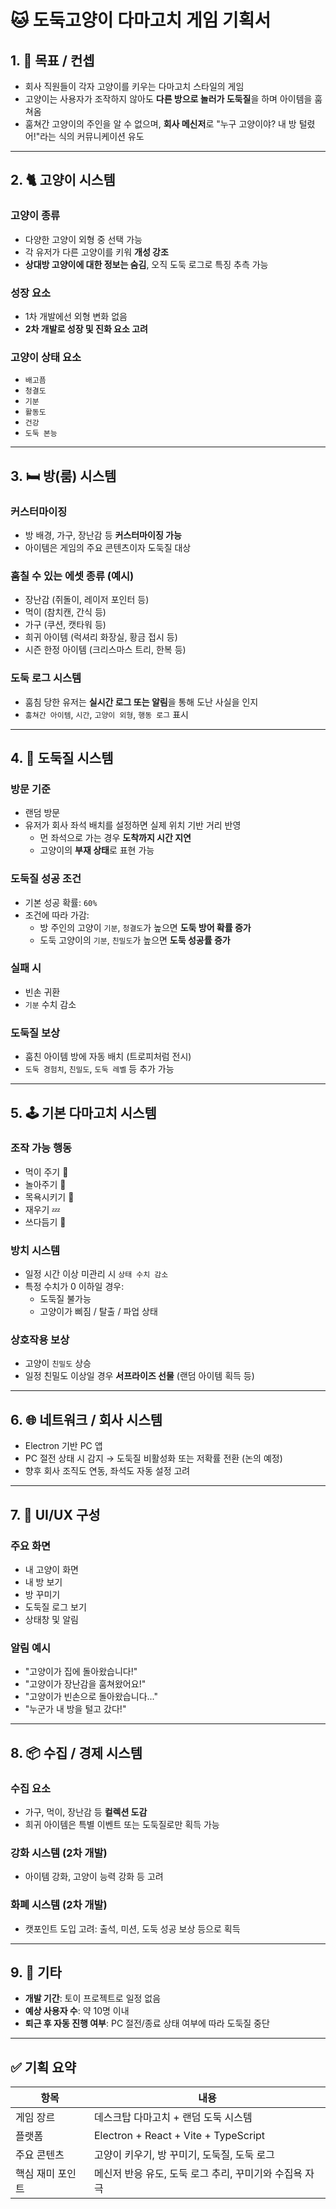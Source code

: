 # 🐱 도둑고양이 다마고치 게임 기획서

## 1. 🎯 목표 / 컨셉
- 회사 직원들이 각자 고양이를 키우는 다마고치 스타일의 게임
- 고양이는 사용자가 조작하지 않아도 **다른 방으로 놀러가 도둑질**을 하며 아이템을 훔쳐옴
- 훔쳐간 고양이의 주인을 알 수 없으며, **회사 메신저**로 "누구 고양이야? 내 방 털렸어!"라는 식의 커뮤니케이션 유도

---

## 2. 🐈 고양이 시스템

### 고양이 종류
- 다양한 고양이 외형 중 선택 가능
- 각 유저가 다른 고양이를 키워 **개성 강조**
- **상대방 고양이에 대한 정보는 숨김**, 오직 도둑 로그로 특징 추측 가능

### 성장 요소
- 1차 개발에선 외형 변화 없음
- **2차 개발로 성장 및 진화 요소 고려**

### 고양이 상태 요소
- `배고픔`
- `청결도`
- `기분`
- `활동도`
- `건강`
- `도둑 본능`

---

## 3. 🛏️ 방(룸) 시스템

### 커스터마이징
- 방 배경, 가구, 장난감 등 **커스터마이징 가능**
- 아이템은 게임의 주요 콘텐츠이자 도둑질 대상

### 훔칠 수 있는 에셋 종류 (예시)
- 장난감 (쥐돌이, 레이저 포인터 등)
- 먹이 (참치캔, 간식 등)
- 가구 (쿠션, 캣타워 등)
- 희귀 아이템 (럭셔리 화장실, 황금 접시 등)
- 시즌 한정 아이템 (크리스마스 트리, 한복 등)

### 도둑 로그 시스템
- 훔침 당한 유저는 **실시간 로그 또는 알림**을 통해 도난 사실을 인지
- `훔쳐간 아이템`, `시간`, `고양이 외형`, `행동 로그` 표시

---

## 4. 🐾 도둑질 시스템

### 방문 기준
- 랜덤 방문
- 유저가 회사 좌석 배치를 설정하면 실제 위치 기반 거리 반영
  - 먼 좌석으로 가는 경우 **도착까지 시간 지연**
  - 고양이의 **부재 상태**로 표현 가능

### 도둑질 성공 조건
- 기본 성공 확률: `60%`
- 조건에 따라 가감:
  - 방 주인의 고양이 `기분`, `청결도`가 높으면 **도둑 방어 확률 증가**
  - 도둑 고양이의 `기분`, `친밀도`가 높으면 **도둑 성공률 증가**

### 실패 시
- 빈손 귀환
- `기분` 수치 감소

### 도둑질 보상
- 훔친 아이템 방에 자동 배치 (트로피처럼 전시)
- `도둑 경험치`, `친밀도`, `도둑 레벨` 등 추가 가능

---

## 5. 🕹️ 기본 다마고치 시스템

### 조작 가능 행동
- 먹이 주기 🍖
- 놀아주기 🎾
- 목욕시키기 🛁
- 재우기 💤
- 쓰다듬기 🤲

### 방치 시스템
- 일정 시간 이상 미관리 시 `상태 수치 감소`
- 특정 수치가 0 이하일 경우:
  - 도둑질 불가능
  - 고양이가 삐짐 / 탈출 / 파업 상태

### 상호작용 보상
- 고양이 `친밀도` 상승
- 일정 친밀도 이상일 경우 **서프라이즈 선물** (랜덤 아이템 획득 등)

---

## 6. 🌐 네트워크 / 회사 시스템
- Electron 기반 PC 앱
- PC 절전 상태 시 감지 → 도둑질 비활성화 또는 저확률 전환 (논의 예정)
- 향후 회사 조직도 연동, 좌석도 자동 설정 고려

---

## 7. 💬 UI/UX 구성

### 주요 화면
- 내 고양이 화면
- 내 방 보기
- 방 꾸미기
- 도둑질 로그 보기
- 상태창 및 알림

### 알림 예시
- "고양이가 집에 돌아왔습니다!"
- "고양이가 장난감을 훔쳐왔어요!"
- "고양이가 빈손으로 돌아왔습니다..."
- "누군가 내 방을 털고 갔다!"

---

## 8. 📦 수집 / 경제 시스템

### 수집 요소
- 가구, 먹이, 장난감 등 **컬렉션 도감**
- 희귀 아이템은 특별 이벤트 또는 도둑질로만 획득 가능

### 강화 시스템 (2차 개발)
- 아이템 강화, 고양이 능력 강화 등 고려

### 화폐 시스템 (2차 개발)
- 캣포인트 도입 고려: 출석, 미션, 도둑 성공 보상 등으로 획득

---

## 9. 🧪 기타

- **개발 기간**: 토이 프로젝트로 일정 없음
- **예상 사용자 수**: 약 10명 이내
- **퇴근 후 자동 진행 여부**: PC 절전/종료 상태 여부에 따라 도둑질 중단

---

## ✅ 기획 요약

| 항목 | 내용 |
|------|------|
| 게임 장르 | 데스크탑 다마고치 + 랜덤 도둑 시스템 |
| 플랫폼 | Electron + React + Vite + TypeScript |
| 주요 콘텐츠 | 고양이 키우기, 방 꾸미기, 도둑질, 도둑 로그 |
| 핵심 재미 포인트 | 메신저 반응 유도, 도둑 로그 추리, 꾸미기와 수집욕 자극 |
